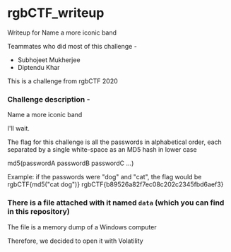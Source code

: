 # rgbCTF_writeup
Writeup for Name a more iconic band

Teammates who did most of this challenge - 
- Subhojeet Mukherjee
- Diptendu Khar 


This is a challenge from rgbCTF 2020 

### Challenge description -

Name a more iconic band

I'll wait.

The flag for this challenge is all the passwords in alphabetical order, each separated by a single white-space as an MD5 hash in lower case

md5(passwordA passwordB passwordC ...)

Example: if the passwords were "dog" and "cat", the flag would be
rgbCTF{md5("cat dog")}
rgbCTF{b89526a82f7ec08c202c2345fbd6aef3}


### There is a file attached with it named `data` (which you can find in this repository)

The file is a memory dump of a Windows computer

Therefore, we decided to open it with Volatility 

